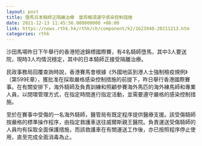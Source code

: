 ```yaml
---
layout: post
title: 墮馬日本騎師正隔離治療　當局稱須遵守感染控制措施
date: 2021-12-13 11:45:56.000000000 +08:00
link: https://news.rthk.hk/rthk/ch/component/k2/1623940-20211213.htm
categories: rthk
---
```


沙田馬場昨日下午舉行的香港短途錦標國際賽，有4名騎師墮馬，其中3人要送院，現時3人均情況穩定，其中的日本騎師正接受隔離治療。

民政事務局回覆查詢時說，香港賽馬會根據《外國地區到港人士強制檢疫規例》（第599E章），獲批准在採取嚴格感染控制措施的前提下，昨日舉行香港國際賽事。在有關安排下，海外騎師及負責訓練和照顧參賽海外馬匹的海外練馬師和專業人員，以閉環管理方式，在指定時間進行指定活動，並需要遵守嚴格的感染控制措施。

至於在賽事中受傷的一名海外騎師，醫管局有既定程序提供醫療支援。該受傷騎師按嚴格的標準操作程序，由指定救護車送往威爾斯親王醫院。負責運送受傷騎師的人員均有採取全面保護措施，而該救護車在有關運送工作後，亦已按照程序停止使用，直至完成全面消毒為止。
